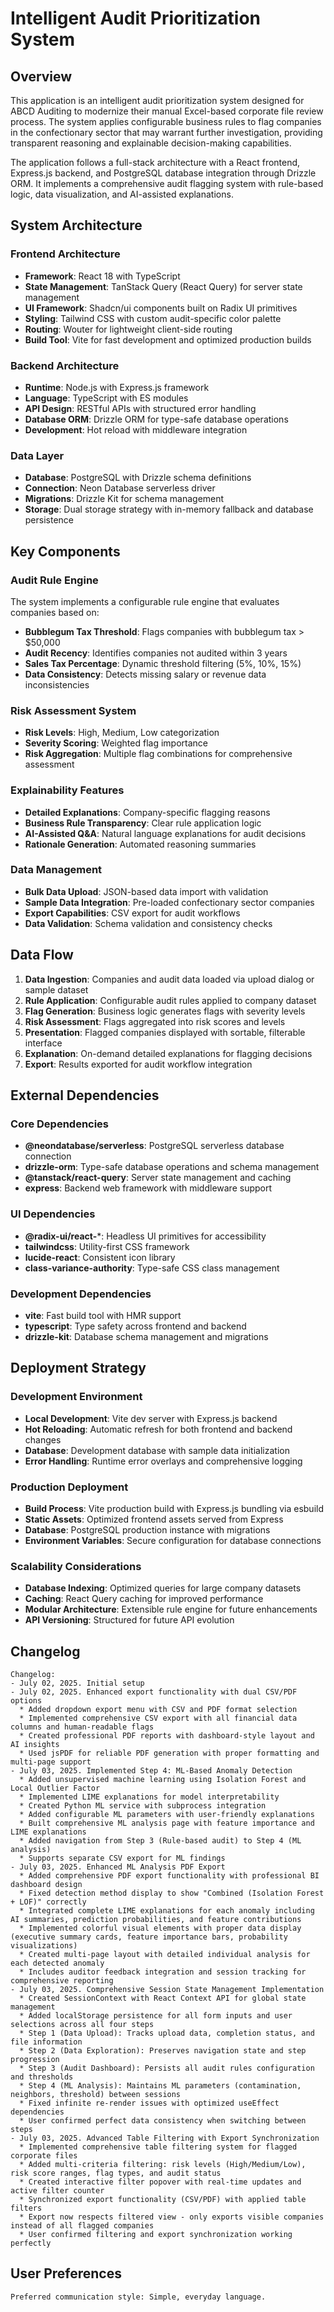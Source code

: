 # Intelligent Audit Prioritization System

## Overview

This application is an intelligent audit prioritization system designed for ABCD Auditing to modernize their manual Excel-based corporate file review process. The system applies configurable business rules to flag companies in the confectionary sector that may warrant further investigation, providing transparent reasoning and explainable decision-making capabilities.

The application follows a full-stack architecture with a React frontend, Express.js backend, and PostgreSQL database integration through Drizzle ORM. It implements a comprehensive audit flagging system with rule-based logic, data visualization, and AI-assisted explanations.

## System Architecture

### Frontend Architecture
- **Framework**: React 18 with TypeScript
- **State Management**: TanStack Query (React Query) for server state management
- **UI Framework**: Shadcn/ui components built on Radix UI primitives
- **Styling**: Tailwind CSS with custom audit-specific color palette
- **Routing**: Wouter for lightweight client-side routing
- **Build Tool**: Vite for fast development and optimized production builds

### Backend Architecture
- **Runtime**: Node.js with Express.js framework
- **Language**: TypeScript with ES modules
- **API Design**: RESTful APIs with structured error handling
- **Database ORM**: Drizzle ORM for type-safe database operations
- **Development**: Hot reload with middleware integration

### Data Layer
- **Database**: PostgreSQL with Drizzle schema definitions
- **Connection**: Neon Database serverless driver
- **Migrations**: Drizzle Kit for schema management
- **Storage**: Dual storage strategy with in-memory fallback and database persistence

## Key Components

### Audit Rule Engine
The system implements a configurable rule engine that evaluates companies based on:
- **Bubblegum Tax Threshold**: Flags companies with bubblegum tax > $50,000
- **Audit Recency**: Identifies companies not audited within 3 years
- **Sales Tax Percentage**: Dynamic threshold filtering (5%, 10%, 15%)
- **Data Consistency**: Detects missing salary or revenue data inconsistencies

### Risk Assessment System
- **Risk Levels**: High, Medium, Low categorization
- **Severity Scoring**: Weighted flag importance
- **Risk Aggregation**: Multiple flag combinations for comprehensive assessment

### Explainability Features
- **Detailed Explanations**: Company-specific flagging reasons
- **Business Rule Transparency**: Clear rule application logic
- **AI-Assisted Q&A**: Natural language explanations for audit decisions
- **Rationale Generation**: Automated reasoning summaries

### Data Management
- **Bulk Data Upload**: JSON-based data import with validation
- **Sample Data Integration**: Pre-loaded confectionary sector companies
- **Export Capabilities**: CSV export for audit workflows
- **Data Validation**: Schema validation and consistency checks

## Data Flow

1. **Data Ingestion**: Companies and audit data loaded via upload dialog or sample dataset
2. **Rule Application**: Configurable audit rules applied to company dataset
3. **Flag Generation**: Business logic generates flags with severity levels
4. **Risk Assessment**: Flags aggregated into risk scores and levels
5. **Presentation**: Flagged companies displayed with sortable, filterable interface
6. **Explanation**: On-demand detailed explanations for flagging decisions
7. **Export**: Results exported for audit workflow integration

## External Dependencies

### Core Dependencies
- **@neondatabase/serverless**: PostgreSQL serverless database connection
- **drizzle-orm**: Type-safe database operations and schema management
- **@tanstack/react-query**: Server state management and caching
- **express**: Backend web framework with middleware support

### UI Dependencies
- **@radix-ui/react-***: Headless UI primitives for accessibility
- **tailwindcss**: Utility-first CSS framework
- **lucide-react**: Consistent icon library
- **class-variance-authority**: Type-safe CSS class management

### Development Dependencies
- **vite**: Fast build tool with HMR support
- **typescript**: Type safety across frontend and backend
- **drizzle-kit**: Database schema management and migrations

## Deployment Strategy

### Development Environment
- **Local Development**: Vite dev server with Express.js backend
- **Hot Reloading**: Automatic refresh for both frontend and backend changes
- **Database**: Development database with sample data initialization
- **Error Handling**: Runtime error overlays and comprehensive logging

### Production Deployment
- **Build Process**: Vite production build with Express.js bundling via esbuild
- **Static Assets**: Optimized frontend assets served from Express
- **Database**: PostgreSQL production instance with migrations
- **Environment Variables**: Secure configuration for database connections

### Scalability Considerations
- **Database Indexing**: Optimized queries for large company datasets
- **Caching**: React Query caching for improved performance
- **Modular Architecture**: Extensible rule engine for future enhancements
- **API Versioning**: Structured for future API evolution

## Changelog

```
Changelog:
- July 02, 2025. Initial setup
- July 02, 2025. Enhanced export functionality with dual CSV/PDF options
  * Added dropdown export menu with CSV and PDF format selection
  * Implemented comprehensive CSV export with all financial data columns and human-readable flags
  * Created professional PDF reports with dashboard-style layout and AI insights
  * Used jsPDF for reliable PDF generation with proper formatting and multi-page support
- July 03, 2025. Implemented Step 4: ML-Based Anomaly Detection
  * Added unsupervised machine learning using Isolation Forest and Local Outlier Factor
  * Implemented LIME explanations for model interpretability 
  * Created Python ML service with subprocess integration
  * Added configurable ML parameters with user-friendly explanations
  * Built comprehensive ML analysis page with feature importance and LIME explanations
  * Added navigation from Step 3 (Rule-based audit) to Step 4 (ML analysis)
  * Supports separate CSV export for ML findings
- July 03, 2025. Enhanced ML Analysis PDF Export
  * Added comprehensive PDF export functionality with professional BI dashboard design
  * Fixed detection method display to show "Combined (Isolation Forest + LOF)" correctly
  * Integrated complete LIME explanations for each anomaly including AI summaries, prediction probabilities, and feature contributions
  * Implemented colorful visual elements with proper data display (executive summary cards, feature importance bars, probability visualizations)
  * Created multi-page layout with detailed individual analysis for each detected anomaly
  * Includes auditor feedback integration and session tracking for comprehensive reporting
- July 03, 2025. Comprehensive Session State Management Implementation
  * Created SessionContext with React Context API for global state management
  * Added localStorage persistence for all form inputs and user selections across all four steps
  * Step 1 (Data Upload): Tracks upload data, completion status, and file information
  * Step 2 (Data Exploration): Preserves navigation state and step progression
  * Step 3 (Audit Dashboard): Persists all audit rules configuration and thresholds
  * Step 4 (ML Analysis): Maintains ML parameters (contamination, neighbors, threshold) between sessions
  * Fixed infinite re-render issues with optimized useEffect dependencies
  * User confirmed perfect data consistency when switching between steps
- July 03, 2025. Advanced Table Filtering with Export Synchronization
  * Implemented comprehensive table filtering system for flagged corporate files
  * Added multi-criteria filtering: risk levels (High/Medium/Low), risk score ranges, flag types, and audit status
  * Created interactive filter popover with real-time updates and active filter counter
  * Synchronized export functionality (CSV/PDF) with applied table filters
  * Export now respects filtered view - only exports visible companies instead of all flagged companies
  * User confirmed filtering and export synchronization working perfectly
```

## User Preferences

```
Preferred communication style: Simple, everyday language.
```